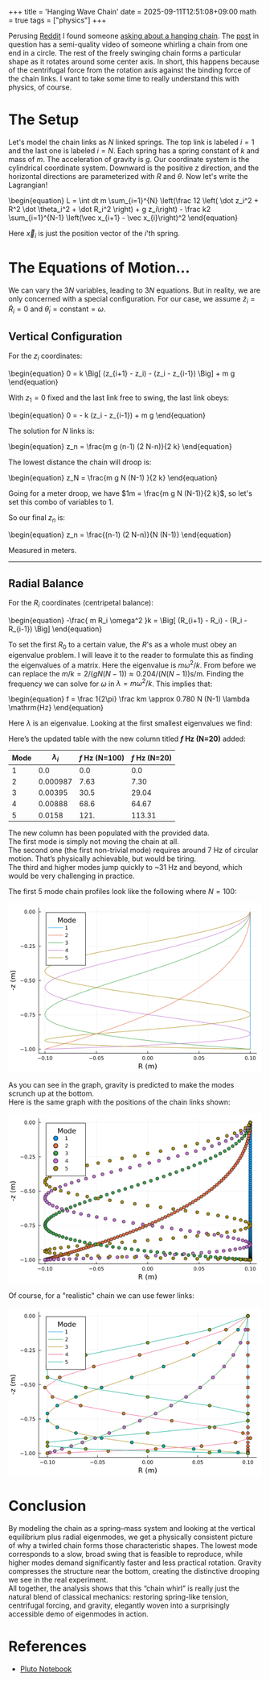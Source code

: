 +++
title = 'Hanging Wave Chain'
date = 2025-09-11T12:51:08+09:00
math = true
tags = ["physics"]
+++

Perusing [Reddit](https://www.reddit.com/) I found someone [asking about a hanging chain](https://www.reddit.com/r/PhysicsHelp/comments/1n8ymrz/what_is_this_effect_called/).
The [post](https://www.reddit.com/r/PhysicsHelp/comments/1n8ymrz/what_is_this_effect_called/) in question has a semi-quality video of someone whirling a chain from one end in a circle.
The rest of the freely swinging chain forms a particular shape as it rotates around some center axis.
In short, this happens because of the centrifugal force from the rotation axis against the binding force of the chain links.
I want to take some time to really understand this with physics, of course.

# The Setup

Let's model the chain links as $N$ linked springs.
The top link is labeled $i = 1$ and the last one is labeled $i = N$.
Each spring has a spring constant of $k$ and mass of $m$.
The acceleration of gravity is $g$.
Our coordinate system is the cylindrical coordinate system.
Downward is the positive $z$ direction, and the horizontal directions are parameterized with $R$ and $\theta$.
Now let's write the Lagrangian!

\begin{equation}
    L = \int dt  m \sum_{i=1}^{N} \left(\frac 12 \left( \dot z_i^2 + R^2 \dot \theta_i^2 + \dot R_i^2 \right) + g z_i\right) - \frac k2 \sum_{i=1}^{N-1} \left(\vec x_{i+1} - \vec x_{i}\right)^2
\end{equation}

Here $\vec x_i$ is just the position vector of the $i$'th spring.

# The Equations of Motion...

We can vary the $3N$ variables, leading to $3N$ equations.
But in reality, we are only concerned with a special configuration.
For our case, we assume $\dot z_i = \dot R_i = 0$ and $\dot \theta_i = \mathrm{constant} = \omega$.

## Vertical Configuration
For the $z_i$ coordinates:

\begin{equation}
0 = k \Big[ (z_{i+1} - z_i) - (z_i - z_{i-1}) \Big] + m g
\end{equation}

With $z_1 = 0$ fixed and the last link free to swing,
the last link obeys:

\begin{equation}
0 = - k (z_i - z_{i-1}) + m g
\end{equation}

The solution for $N$ links is:

\begin{equation}
z_n = \frac{m g (n-1) (2 N-n)}{2 k}
\end{equation}

The lowest distance the chain will droop is:

\begin{equation}
z_N = \frac{m g N (N-1) }{2 k}
\end{equation}

Going for a meter droop, we have $1m = \frac{m g N (N-1)}{2 k}$, so let's set this combo of variables to 1.

So our final $z_n$ is:

\begin{equation}
z_n = \frac{(n-1) (2 N-n)}{N (N-1)} 
\end{equation}

Measured in meters.

---

## Radial Balance

For the $R_i$ coordinates (centripetal balance):

\begin{equation}
    -\frac{ m R_i \omega^2 }k = \Big[ (R_{i+1} - R_i) - (R_i - R_{i-1}) \Big]
\end{equation}

To set the first $R_0$ to a certain value, the $R$'s as a whole must obey an eigenvalue problem.
I will leave it to the reader to formulate this as finding the eigenvalues of a matrix.
Here the eigenvalue is $m \omega^2/k$.
From before we can replace the $m/k = 2/(g N (N-1)) \approx 0.204/(N (N-1)) \text{s/m}$.
Finding the frequency we can solve for $\omega$ in $\lambda = m \omega^2/k$.
This implies that:

\begin{equation}
f = \frac 1{2\pi} \frac km \approx 0.780 N (N-1) \lambda \mathrm{Hz}
\end{equation}

Here $\lambda$ is an eigenvalue.
Looking at the first smallest eigenvalues we find:

Here’s the updated table with the new column titled **$f$ Hz (N=20)** added:

| Mode | $\lambda_i$ | $f$ Hz (N=100) | $f$ Hz (N=20)                |
|------|-------------|----------------|-----------------------------|
| 1    | 0.0         | 0.0            | 0.0                         |
| 2    | 0.000987    | 7.63           | 7.30                        |
| 3    | 0.00395     | 30.5           | 29.04                       |
| 4    | 0.00888     | 68.6           | 64.67                       |
| 5    | 0.0158      | 121.           | 113.31                      |

The new column has been populated with the provided data.  
The first mode is simply not moving the chain at all.  
The second one (the first non-trivial mode) requires around 7 Hz of circular motion. That’s physically achievable, but would be tiring.  
The third and higher modes jump quickly to ~31 Hz and beyond, which would be very challenging in practice.

The first 5 mode chain profiles look like the following where $N=100$:

![A graph showing the profiles of hanging chains as modeled by 100 chain links.](chain_profile.png)

As you can see in the graph, gravity is predicted to make the modes scrunch up at the bottom.  
Here is the same graph with the positions of the chain links shown:

![A graph showing the profiles of hanging chains as modeled by 100 chain links with the links shown.](chain_profile_locations.png)

Of course, for a "realistic" chain we can use fewer links:

![A graph showing the profiles of hanging chains as modeled by 20 chain links with the links shown.](chain_profile_few.png)

# Conclusion

By modeling the chain as a spring–mass system and looking at the vertical equilibrium plus radial eigenmodes, we get a physically consistent picture of why a twirled chain forms those characteristic shapes. The lowest mode corresponds to a slow, broad swing that is feasible to reproduce, while higher modes demand significantly faster and less practical rotation. Gravity compresses the structure near the bottom, creating the distinctive drooping we see in the real experiment.  
All together, the analysis shows that this “chain whirl” is really just the natural blend of classical mechanics: restoring spring-like tension, centrifugal forcing, and gravity, elegantly woven into a surprisingly accessible demo of eigenmodes in action.

# References

- [Pluto Notebook](./notebook.jl)
